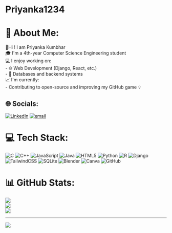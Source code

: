# Priyanka1234
# 💫 About Me:
👋Hi ! I am Priyanka Kumbhar<br>🎓 I'm a 4th-year Computer Science Engineering student<br>💻 I enjoy working on:<br>- 🌐 Web Development (Django, React, etc.)<br>- 💾 Databases and backend systems<br>📈 I'm currently:<br>- Contributing to open-source and improving my GitHub game 💡


## 🌐 Socials:
[![LinkedIn](https://img.shields.io/badge/LinkedIn-%230077B5.svg?logo=linkedin&logoColor=white)](https://linkedin.com/in/www.linkedin.com/in/priyanka-kumbhar-2011a1345) [![email](https://img.shields.io/badge/Email-D14836?logo=gmail&logoColor=white)](mailto:piyaa142004@gmail.com) 

# 💻 Tech Stack:
![C](https://img.shields.io/badge/c-%2300599C.svg?style=for-the-badge&logo=c&logoColor=white) ![C++](https://img.shields.io/badge/c++-%2300599C.svg?style=for-the-badge&logo=c%2B%2B&logoColor=white) ![JavaScript](https://img.shields.io/badge/javascript-%23323330.svg?style=for-the-badge&logo=javascript&logoColor=%23F7DF1E) ![Java](https://img.shields.io/badge/java-%23ED8B00.svg?style=for-the-badge&logo=openjdk&logoColor=white) ![HTML5](https://img.shields.io/badge/html5-%23E34F26.svg?style=for-the-badge&logo=html5&logoColor=white) ![Python](https://img.shields.io/badge/python-3670A0?style=for-the-badge&logo=python&logoColor=ffdd54) ![R](https://img.shields.io/badge/r-%23276DC3.svg?style=for-the-badge&logo=r&logoColor=white) ![Django](https://img.shields.io/badge/django-%23092E20.svg?style=for-the-badge&logo=django&logoColor=white) ![TailwindCSS](https://img.shields.io/badge/tailwindcss-%2338B2AC.svg?style=for-the-badge&logo=tailwind-css&logoColor=white) ![SQLite](https://img.shields.io/badge/sqlite-%2307405e.svg?style=for-the-badge&logo=sqlite&logoColor=white) ![Blender](https://img.shields.io/badge/blender-%23F5792A.svg?style=for-the-badge&logo=blender&logoColor=white) ![Canva](https://img.shields.io/badge/Canva-%2300C4CC.svg?style=for-the-badge&logo=Canva&logoColor=white) ![GitHub](https://img.shields.io/badge/github-%23121011.svg?style=for-the-badge&logo=github&logoColor=white)
# 📊 GitHub Stats:
![](https://github-readme-stats.vercel.app/api?username=Priyankaa1234&theme=radical&hide_border=false&include_all_commits=false&count_private=true)<br/>
![](https://nirzak-streak-stats.vercel.app/?user=Priyankaa1234&theme=radical&hide_border=false)<br/>
![](https://github-readme-stats.vercel.app/api/top-langs/?username=Priyankaa1234&theme=radical&hide_border=false&include_all_commits=false&count_private=true&layout=compact)

---
[![](https://visitcount.itsvg.in/api?id=Priyankaa1234&icon=0&color=0)](https://visitcount.itsvg.in)

<!-- Proudly created with GPRM ( https://gprm.itsvg.in ) -->
